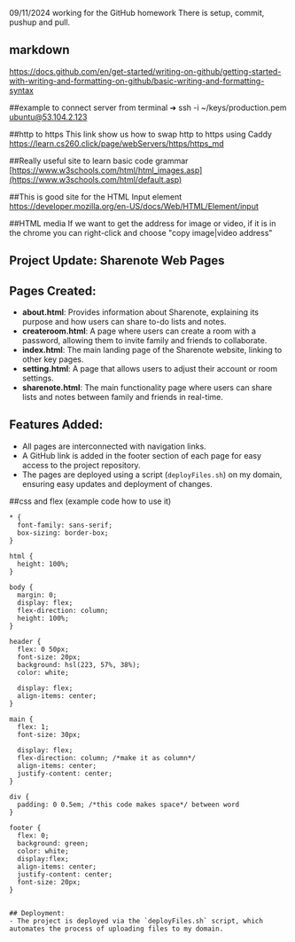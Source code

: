 09/11/2024
working for the GitHub homework
There is setup, commit, pushup and pull.

## markdown
https://docs.github.com/en/get-started/writing-on-github/getting-started-with-writing-and-formatting-on-github/basic-writing-and-formatting-syntax

##example to connect server from terminal
➜  ssh -i ~/keys/production.pem ubuntu@53.104.2.123

##http to https
This link show us how to swap http to https using Caddy
https://learn.cs260.click/page/webServers/https/https_md

##Really useful site to learn basic code grammar
[https://www.w3schools.com/html/html_images.asp](https://www.w3schools.com/html/default.asp)

##This is good site for the HTML Input element
https://developer.mozilla.org/en-US/docs/Web/HTML/Element/input

##HTML media
If we want to get the address for image or video, if it is in the chrome you can right-click and choose "copy image|video address"

## Project Update: Sharenote Web Pages

## Pages Created:
- **about.html**: Provides information about Sharenote, explaining its purpose and how users can share to-do lists and notes.
- **createroom.html**: A page where users can create a room with a password, allowing them to invite family and friends to collaborate.
- **index.html**: The main landing page of the Sharenote website, linking to other key pages.
- **setting.html**: A page that allows users to adjust their account or room settings.
- **sharenote.html**: The main functionality page where users can share lists and notes between family and friends in real-time.

## Features Added:
- All pages are interconnected with navigation links.
- A GitHub link is added in the footer section of each page for easy access to the project repository.
- The pages are deployed using a script (`deployFiles.sh`) on my domain, ensuring easy updates and deployment of changes.

##css and flex (example code how to use it)
```
* {
  font-family: sans-serif;
  box-sizing: border-box;
}

html {
  height: 100%;
}

body {
  margin: 0;
  display: flex;
  flex-direction: column;
  height: 100%;
}

header {
  flex: 0 50px;
  font-size: 20px;
  background: hsl(223, 57%, 38%);
  color: white;

  display: flex;
  align-items: center;
}

main {
  flex: 1;
  font-size: 30px;

  display: flex;
  flex-direction: column; /*make it as column*/
  align-items: center;
  justify-content: center;
}

div {
  padding: 0 0.5em; /*this code makes space*/ between word
}

footer {
  flex: 0;
  background: green;
  color: white;
  display:flex;
  align-items: center;
  justify-content: center;
  font-size: 20px;
}


## Deployment:
- The project is deployed via the `deployFiles.sh` script, which automates the process of uploading files to my domain.
```

